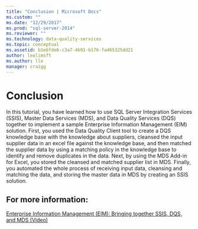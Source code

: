 ```yaml
---
title: "Conclusion | Microsoft Docs"
ms.custom: ""
ms.date: "12/29/2017"
ms.prod: "sql-server-2014"
ms.reviewer: ""
ms.technology: data-quality-services
ms.topic: conceptual
ms.assetid: b1e6fde6-c3a7-4b91-b176-fa465325dd21
author: leolimsft
ms.author: lle
manager: craigg
---
```

# Conclusion
  In this tutorial, you have learned how to use SQL Server Integration Services (SSIS), Master Data Services (MDS), and Data Quality Services (DQS) together to implement a sample Enterprise Information Management (EIM) solution. First, you used the Data Quality Client tool to create a DQS knowledge base with the knowledge about suppliers, cleansed the input supplier data in an excel file against the knowledge base, and then matched the supplier data by using a matching policy in the knowledge base to identify and remove duplicates in the data. Next, by using the MDS Add-in for Excel, you stored the cleansed and matched supplier list in MDS. Finally, you automated the whole process of receiving input data, cleansing and matching the data, and storing the master data in MDS by creating an SSIS solution.  
  
## For more information:  
  
 [Enterprise Information Management (EIM): Bringing together SSIS, DQS, and MDS (Video)](https://go.microsoft.com/fwlink/?LinkId=258672)  
  
  

